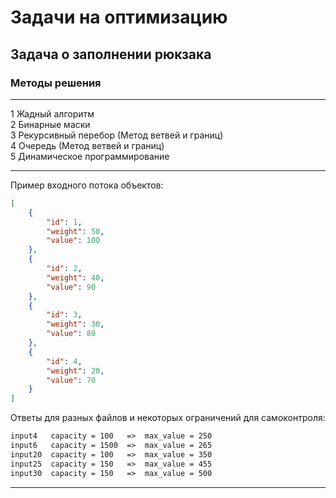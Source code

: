 # Задачи на оптимизацию  

## Задача о заполнении рюкзака  

### Методы решения  

****
1 Жадный алгоритм  
2 Бинарные маски  
3 Рекурсивный перебор (Метод ветвей и границ)  
4 Очередь (Метод ветвей и границ)  
5 Динамическое программирование  

---  

Пример входного потока объектов:  

```json
[
    {
        "id": 1,
        "weight": 50,
        "value": 100
    },
    {
        "id": 2,
        "weight": 40,
        "value": 90
    },
    {
        "id": 3,
        "weight": 30,
        "value": 80
    },
    {
        "id": 4,
        "weight": 20,
        "value": 70
    }
]
```

Ответы для разных файлов и некоторых ограничений для самоконтроля:  

```txt
input4   capacity = 100   =>  max_value = 250
input6   capacity = 1500  =>  max_value = 265
input20  capacity = 100   =>  max_value = 350
input25  capacity = 150   =>  max_value = 455
input30  capacity = 150   =>  max_value = 500
```

---  
